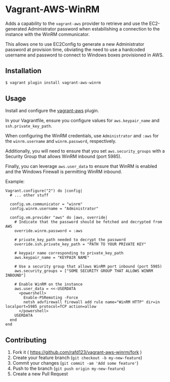 # Vagrant-AWS-WinRM

Adds a capability to the `vagrant-aws` provider to retrieve and use the EC2-generated Administrator password when estabilishing a connection to the instance with the WinRM communicator.

This allows one to use EC2Config to generate a new Administrator password at provision time, obviating the need to use a hardcoded username and password to connect to Windows boxes provisioned in AWS.

## Installation

```bash
$ vagrant plugin install vagrant-aws-winrm
```

## Usage

Install and configure the [vagrant-aws](https://github.com/mitchellh/vagrant-aws) plugin.

In your Vagrantfile, ensure you configure values for `aws.keypair_name` and `ssh.private_key_path`.

When configuring the WinRM credentials, use `Administrator` and `:aws` for the `winrm.username` and `winrm.password`, respectively.

Additionally, you will need to ensure that you set `aws.security_groups` with a Security Group that allows WinRM inbound (port 5985).

Finally, you can leverage `aws.user_data` to ensure that WinRM is enabled and the Windows Firewall is permitting WinRM inbound.

Example:

```
Vagrant.configure("2") do |config|
  # ... other stuff

  config.vm.communicator = "winrm"
  config.winrm.username = "Administrator"

  config.vm.provider "aws" do |aws, override|
    # Indicate that the password should be fetched and decrypted from AWS   
    override.winrm.password = :aws

    # private_key_path needed to decrypt the password
    override.ssh.private_key_path = "PATH TO YOUR PRIVATE KEY"

    # keypair name corresponding to private_key_path
    aws.keypair_name = "KEYPAIR NAME"

    # Use a security group that allows WinRM port inbound (port 5985)
    aws.security_groups = ["SOME SECURITY GROUP THAT ALLOWS WINRM INBOUND"]

    # Enable WinRM on the instance
    aws.user_data = <<-USERDATA
      <powershell>
        Enable-PSRemoting -Force
        netsh advfirewall firewall add rule name="WinRM HTTP" dir=in localport=5985 protocol=TCP action=allow
      </powershell>
    USERDATA
  end
end

```

## Contributing

1. Fork it ( https://github.com/rafd123/vagrant-aws-winrm/fork )
2. Create your feature branch (`git checkout -b my-new-feature`)
3. Commit your changes (`git commit -am 'Add some feature'`)
4. Push to the branch (`git push origin my-new-feature`)
5. Create a new Pull Request
